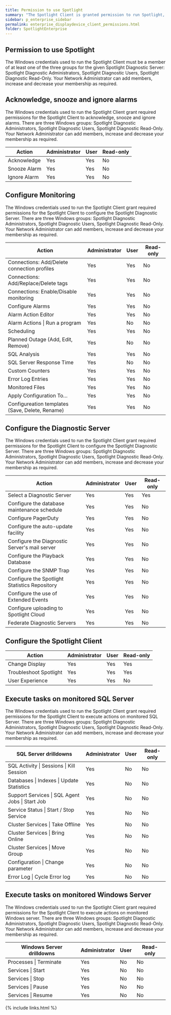 ```yaml
---
title: Permission to use Spotlight
summary: "The Spotlight Client is granted permission to run Spotlight, acknowledge, snooze and ignore alarms, configure Spotlight and execute tasks on monitored Windows Server and SQL Server according to the membership of the Windows credentials used to run the Spotlight Client. Spotlight uses membership of the Spotlight diagnostic user groups, Windows groups created on install of Spotlight, to authenticate Spotlight Client access to the Spotlight Diagnostic Server. The Windows credentials used to run the Spotlight Client must be a member of at least one of the three groups: Spotlight Diagnostic Administrators, Spotlight Diagnostic Users, Spotlight Diagnostic Read-Only. Your Network Administrator can add members, increase and decrease your membership as required."
sidebar: p_enterprise_sidebar
permalink: enterprise_displaydevice_client_permissions.html
folder: SpotlightEnterprise
---
```



## Permission to use Spotlight

The Windows credentials used to run the Spotlight Client must be a member of at least one of the three groups for the given Spotlight Diagnostic Server: Spotlight Diagnostic Administrators, Spotlight Diagnostic Users, Spotlight Diagnostic Read-Only. Your Network Administrator can add members, increase and decrease your membership as required.

## Acknowledge, snooze and ignore alarms

The Windows credentials used to run the Spotlight Client grant required permissions for the Spotlight Client to acknowledge, snooze and ignore alarms. There are three Windows groups: Spotlight Diagnostic Administrators, Spotlight Diagnostic Users, Spotlight Diagnostic Read-Only. Your Network Administrator can add members, increase and decrease your membership as required.

Action | Administrator | User | Read-only
-------|---------------|------|----------
Acknowledge | Yes | Yes | No
Snooze Alarm | Yes | Yes | No
Ignore Alarm | Yes | Yes | No


## Configure Monitoring

The Windows credentials used to run the Spotlight Client grant required permissions for the Spotlight Client to configure the Spotlight Diagnostic Server. There are three Windows groups: Spotlight Diagnostic Administrators, Spotlight Diagnostic Users, Spotlight Diagnostic Read-Only. Your Network Administrator can add members, increase and decrease your membership as required.

Action | Administrator | User | Read-only
-------|---------------|------|----------
Connections: Add/Delete connection profiles | Yes | Yes | No
Connections: Add/Replace/Delete tags | Yes | Yes | No
Connections: Enable/Disable monitoring | Yes | Yes | No
Configure Alarms | Yes | Yes | No
Alarm Action Editor | Yes | Yes | No
Alarm Actions \| Run a program | Yes | No | No
Scheduling | Yes | Yes | No
Planned Outage (Add, Edit, Remove) | Yes | No | No
SQL Analysis | Yes | Yes | No
SQL Server Response Time | Yes | No | No
Custom Counters | Yes | Yes | No
Error Log Entries | Yes | Yes | No
Monitored Files | Yes | Yes | No
Apply Configuration To… | Yes | Yes | No
Configureation templates (Save, Delete, Rename) | Yes | Yes | No


## Configure the Diagnostic Server

The Windows credentials used to run the Spotlight Client grant required permissions for the Spotlight Client to configure the Spotlight Diagnostic Server. There are three Windows groups: Spotlight Diagnostic Administrators, Spotlight Diagnostic Users, Spotlight Diagnostic Read-Only. Your Network Administrator can add members, increase and decrease your membership as required.

Action | Administrator | User | Read-only
-------|---------------|------|----------
Select a Diagnostic Server | Yes | Yes | Yes
Configure the database maintenance schedule | Yes | Yes | No
Configure PagerDuty | Yes | Yes | No
Configure the auto-update facility | Yes | Yes | No
Configure the Diagnostic Server's mail server | Yes | Yes | No
Configure the Playback Database | Yes | Yes | No
Configure the SNMP Trap | Yes | Yes | No
Configure the Spotlight Statistics Repository | Yes | Yes | No
Configure the use of Extended Events | Yes | Yes | No
Configure uploading to Spotlight Cloud | Yes | Yes | No
Federate Diagnostic Servers | Yes | Yes | No


## Configure the Spotlight Client

Action | Administrator | User | Read-only
-------|---------------|------|----------
Change Display  | Yes | Yes | Yes
Troubleshoot Spotlight  | Yes | Yes | Yes
User Experience | Yes | Yes | No


## Execute tasks on monitored SQL Server

The Windows credentials used to run the Spotlight Client grant required permissions for the Spotlight Client to execute actions on monitored SQL Server. There are three Windows groups: Spotlight Diagnostic Administrators, Spotlight Diagnostic Users, Spotlight Diagnostic Read-Only. Your Network Administrator can add members, increase and decrease your membership as required.

SQL Server drilldowns | Administrator | User | Read-only
---------------------------------|---------------|------|----------
SQL Activity \| Sessions \| Kill Session | Yes | No | No
Databases \| Indexes \| Update Statistics | Yes | No | No
Support Services \| SQL Agent Jobs \|  Start Job | Yes | No | No
Service Status \| Start / Stop Service | Yes | No | No
Cluster Services \| Take Offline | Yes | No | No
Cluster Services \| Bring Online | Yes | No | No
Cluster Services \| Move Group | Yes | No | No
Configuration \| Change parameter | Yes | No | No
Error Log \| Cycle Error log | Yes | No | No


## Execute tasks on monitored Windows Server

The Windows credentials used to run the Spotlight Client grant required permissions for the Spotlight Client to execute actions on monitored Windows server. There are three Windows groups: Spotlight Diagnostic Administrators, Spotlight Diagnostic Users, Spotlight Diagnostic Read-Only. Your Network Administrator can add members, increase and decrease your membership as required.

Windows Server drilldowns | Administrator | User | Read-only
------------------------------|---------------|------|----------
Processes \| Terminate | Yes | No | No
Services \| Start | Yes | No | No
Services \| Stop | Yes | No | No
Services \| Pause | Yes | No | No
Services \| Resume | Yes | No | No


{% include links.html %}
